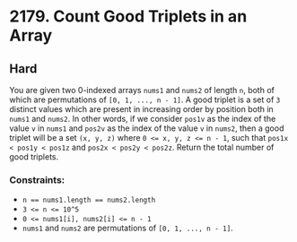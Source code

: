 # 2179. Count Good Triplets in an Array

## Hard

You are given two 0-indexed arrays `nums1` and `nums2` of length `n`, both of which are permutations of
`[0, 1, ..., n - 1]`. A good triplet is a set of `3` distinct values which are present in increasing order by position
both in `nums1` and `nums2`. In other words, if we consider `pos1v` as the index of the value `v` in `nums1` and `pos2v`
as the index of the value `v` in `nums2`, then a good triplet will be a set `(x, y, z)` where `0 <= x, y, z <= n - 1`,
such that `pos1x < pos1y < pos1z` and `pos2x < pos2y < pos2z`. Return the total number of good triplets.

### Constraints:

- `n == nums1.length == nums2.length`
- `3 <= n <= 10^5`
- `0 <= nums1[i], nums2[i] <= n - 1`
- `nums1` and `nums2` are permutations of `[0, 1, ..., n - 1]`.
